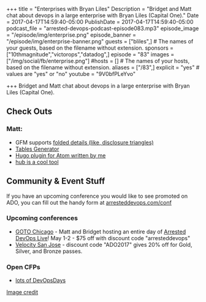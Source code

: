 +++
title = "Enterprises with Bryan Liles"
Description = "Bridget and Matt chat about devops in a large enterprise with Bryan Liles (Capital One)."
Date = 2017-04-17T14:59:40-05:00
PublishDate = 2017-04-17T14:59:40-05:00
podcast_file = "arrested-devops-podcast-episode083.mp3"
episode_image = "/episode/img/enterprise.png"
episode_banner = "/episode/img/enterprise-banner.png"
guests = ["bliles",] # The names of your guests, based on the filename without extension.
sponsors = ["10thmagnitude","victorops","datadog",]
episode = "83"
images = ["/img/social/fb/enterprise.png"]
#hosts = [] # The names of your hosts, based on the filename without extension.
aliases = ["/83",]
explicit = "yes" # values are "yes" or "no"
youtube = "9V0bfPLeYvo"

+++
Bridget and Matt chat about devops in a large enterprise with Bryan Liles (Capital One).


## Check Outs

### Matt:
- GFM supports [folded details (like, disclosure triangles)](https://twitter.com/felixrieseberg/status/849082760098709506)
- [Tables Generator](http://www.tablesgenerator.com/)
- [Hugo plugin for Atom written by me](https://atom.io/packages/language-hugo)
- [hub is a cool tool](https://github.com/github/hub)


## Community & Event Stuff

If you have an upcoming conference you would like to see promoted on ADO, you can fill out the handy form at [arresteddevops.com/conf](https://arresteddevops.com/conf)

### Upcoming conferences

- [GOTO Chicago](https://gotochgo.com/) - Matt and Bridget hosting an entire day of [Arrested DevOps Live](https://gotochgo.com/2017/tracks/43)! May 1-2 - $75 off with discount code "arresteddevops"
- [Velocity San Jose](https://conferences.oreilly.com/velocity/vl-ca) - discount code "ADO2017" gives 20% off for Gold, Silver, and Bronze passes.

### Open CFPs

* [lots of DevOpsDays](https://devopsdays.org/speaking)

[Image credit](https://www.flickr.com/photos/bradipo/1435739708)
